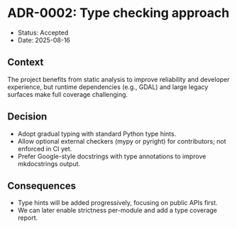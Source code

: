 # ADR-0002: Type checking approach

- Status: Accepted
- Date: 2025-08-16

## Context
The project benefits from static analysis to improve reliability and developer experience, but runtime dependencies (e.g., GDAL) and large legacy surfaces make full coverage challenging.

## Decision
- Adopt gradual typing with standard Python type hints.
- Allow optional external checkers (mypy or pyright) for contributors; not enforced in CI yet.
- Prefer Google-style docstrings with type annotations to improve mkdocstrings output.

## Consequences
- Type hints will be added progressively, focusing on public APIs first.
- We can later enable strictness per-module and add a type coverage report.
